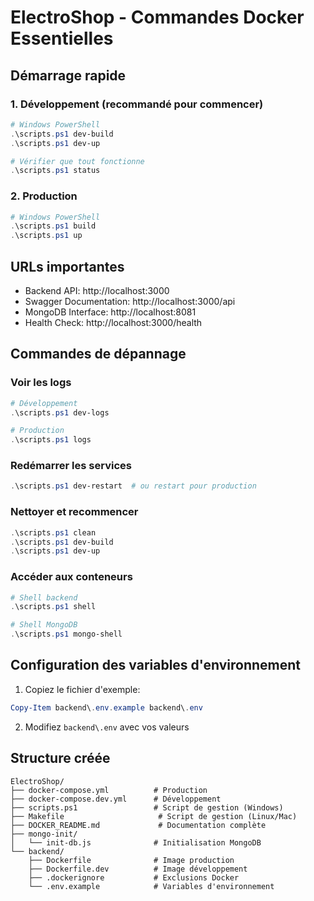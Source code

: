 # ElectroShop - Commandes Docker Essentielles

## Démarrage rapide

### 1. Développement (recommandé pour commencer)
```powershell
# Windows PowerShell
.\scripts.ps1 dev-build
.\scripts.ps1 dev-up

# Vérifier que tout fonctionne
.\scripts.ps1 status
```

### 2. Production
```powershell
# Windows PowerShell
.\scripts.ps1 build
.\scripts.ps1 up
```

## URLs importantes
- Backend API: http://localhost:3000
- Swagger Documentation: http://localhost:3000/api
- MongoDB Interface: http://localhost:8081
- Health Check: http://localhost:3000/health

## Commandes de dépannage

### Voir les logs
```powershell
# Développement
.\scripts.ps1 dev-logs

# Production
.\scripts.ps1 logs
```

### Redémarrer les services
```powershell
.\scripts.ps1 dev-restart  # ou restart pour production
```

### Nettoyer et recommencer
```powershell
.\scripts.ps1 clean
.\scripts.ps1 dev-build
.\scripts.ps1 dev-up
```

### Accéder aux conteneurs
```powershell
# Shell backend
.\scripts.ps1 shell

# Shell MongoDB
.\scripts.ps1 mongo-shell
```

## Configuration des variables d'environnement

1. Copiez le fichier d'exemple:
```powershell
Copy-Item backend\.env.example backend\.env
```

2. Modifiez `backend\.env` avec vos valeurs

## Structure créée

```
ElectroShop/
├── docker-compose.yml          # Production
├── docker-compose.dev.yml      # Développement
├── scripts.ps1                 # Script de gestion (Windows)
├── Makefile                     # Script de gestion (Linux/Mac)
├── DOCKER_README.md             # Documentation complète
├── mongo-init/
│   └── init-db.js              # Initialisation MongoDB
└── backend/
    ├── Dockerfile              # Image production
    ├── Dockerfile.dev          # Image développement
    ├── .dockerignore           # Exclusions Docker
    └── .env.example            # Variables d'environnement
```
